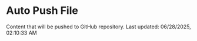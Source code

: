 # Auto Push File

Content that will be pushed to GitHub repository.
Last updated: 06/28/2025, 02:10:33 AM